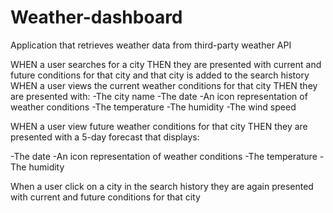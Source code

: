 # Weather-dashboard
Application that retrieves weather data from third-party weather API 

WHEN a user searches for a city 
THEN they are presented with current and future conditions for that city and that city is added to the search history
WHEN a user views the current weather conditions for that city 
THEN they are presented with:
-The city name
-The date
-An icon representation of weather conditions
-The temperature
-The humidity
-The wind speed

WHEN a user view future weather conditions for that city
THEN  they are presented with a 5-day forecast that displays:

-The date
-An icon representation of weather conditions
-The temperature
-The humidity


When a user click on a city in the search history they are again presented with current and future conditions for that city